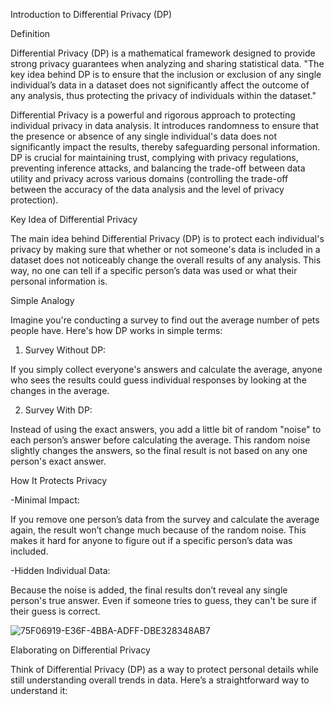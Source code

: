 Introduction to Differential Privacy (DP)



Definition



Differential Privacy (DP) is a mathematical framework designed to provide strong privacy guarantees when analyzing and sharing statistical data. "The key idea behind DP is to ensure that the inclusion or exclusion of any single individual’s data in a dataset does not significantly affect the outcome of any analysis, thus protecting the privacy of individuals within the dataset."



Differential Privacy is a powerful and rigorous approach to protecting individual privacy in data analysis. It introduces randomness to ensure that the presence or absence of any single individual's data does not significantly impact the results, thereby safeguarding personal information. DP is crucial for maintaining trust, complying with privacy regulations, preventing inference attacks, and balancing the trade-off between data utility and privacy across various domains (controlling the trade-off between the accuracy of the data analysis and the level of privacy protection).



Key Idea of Differential Privacy 



The main idea behind Differential Privacy (DP) is to protect each individual's privacy by making sure that whether or not someone's data is included in a dataset does not noticeably change the overall results of any analysis. This way, no one can tell if a specific person’s data was used or what their personal information is.



Simple Analogy



Imagine you're conducting a survey to find out the average number of pets people have. Here's how DP works in simple terms:



1. Survey Without DP:

If you simply collect everyone's answers and calculate the average, anyone who sees the results could guess individual responses by looking at the changes in the average.



2. Survey With DP:

Instead of using the exact answers, you add a little bit of random "noise" to each person’s answer before calculating the average. This random noise slightly changes the answers, so the final result is not based on any one person's exact answer.



How It Protects Privacy



-Minimal Impact:

If you remove one person’s data from the survey and calculate the average again, the result won’t change much because of the random noise. This makes it hard for anyone to figure out if a specific person’s data was included.



-Hidden Individual Data:

Because the noise is added, the final results don’t reveal any single person's true answer. Even if someone tries to guess, they can't be sure if their guess is correct.

![75F06919-E36F-4BBA-ADFF-DBE328348AB7](https://github.com/user-attachments/assets/fce5fb2a-ce05-41d4-98e0-789293bcd8be)


Elaborating on Differential Privacy



Think of Differential Privacy (DP) as a way to protect personal details while still understanding overall trends in data. Here’s a straightforward way to understand it:


